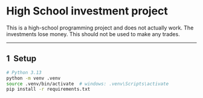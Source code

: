 # High School investment project

This is a high-school programming project and does not actually work.  The investments lose money.  This should not be used to make any trades.  

---
## 1  Setup
```bash
# Python 3.13
python -m venv .venv
source .venv/bin/activate  # windows: .venv\Scripts\activate
pip install -r requirements.txt